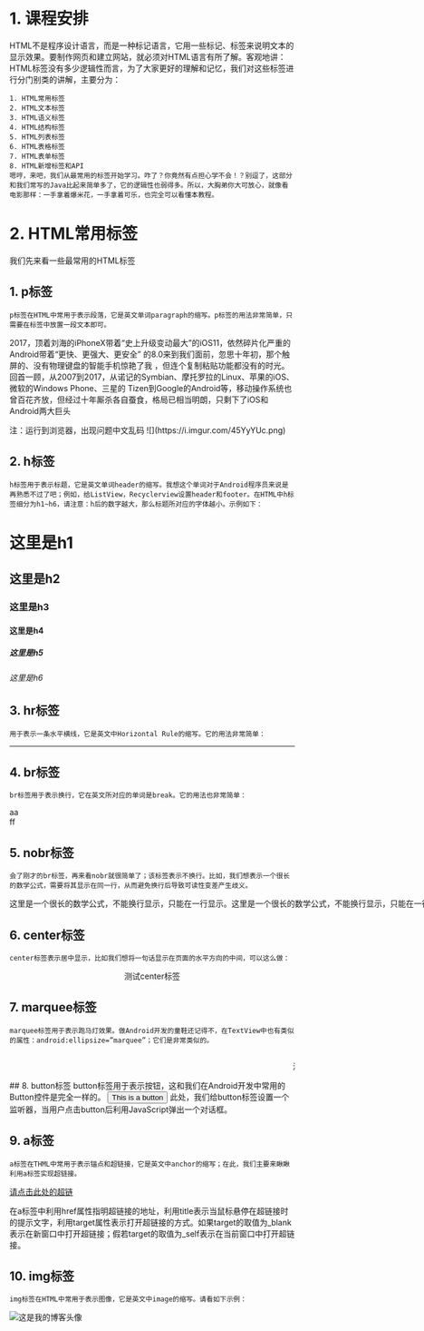 # 1. 课程安排

HTML不是程序设计语言，而是一种标记语言，它用一些标记、标签来说明文本的显示效果。要制作网页和建立网站，就必须对HTML语言有所了解。客观地讲：HTML标签没有多少逻辑性而言，为了大家更好的理解和记忆，我们对这些标签进行分门别类的讲解，主要分为：

    1. HTML常用标签
    2. HTML文本标签
    3. HTML语义标签
    4. HTML结构标签
    5. HTML列表标签
    6. HTML表格标签
    7. HTML表单标签
    8. HTML新增标签和API
	嗯哼，来吧，我们从最常用的标签开始学习。咋了？你竟然有点担心学不会！？别逗了，这部分和我们常写的Java比起来简单多了，它的逻辑性也弱得多。所以，大胸弟你大可放心，就像看电影那样：一手拿着爆米花，一手拿着可乐，也完全可以看懂本教程。

# 2. HTML常用标签

我们先来看一些最常用的HTML标签
## 1. p标签
	p标签在HTML中常用于表示段落，它是英文单词paragraph的缩写。p标签的用法非常简单，只需要在标签中放置一段文本即可。

<p>2017，顶着刘海的iPhoneX带着“史上升级变动最大”的iOS11，依然碎片化严重的Android带着“更快、更强大、更安全” 的8.0来到我们面前，忽思十年初，那个触 屏的、没有物理键盘的智能手机惊艳了我 ，但连个复制粘贴功能都没有的时光。回首一顾，从2007到2017，从诺记的Symbian、摩托罗拉的Linux、苹果的iOS、微软的Windows Phone、三星的 Tizen到Google的Android等，移动操作系统也曾百花齐放，但经过十年厮杀各自蚕食，格局已相当明朗，只剩下了iOS和Android两大巨头
</p>
	注：运行到浏览器，出现问题中文乱码
![](https://i.imgur.com/45YyYUc.png)

## 2. h标签
	h标签用于表示标题，它是英文单词header的缩写。我想这个单词对于Android程序员来说是再熟悉不过了吧；例如，给ListView，Recyclerview设置header和footer。在HTML中h标签细分为h1~h6，请注意：h后的数字越大，那么标题所对应的字体越小。示例如下：

<h1>这里是h1</h1>
<h2>这里是h2</h2>
<h3>这里是h3</h3>
<h4>这里是h4</h4>
<h5>这里是h5</h5>
<h6>这里是h6</h6>

## 3. hr标签
	用于表示一条水平横线，它是英文中Horizontal Rule的缩写。它的用法非常简单：
<hr>

## 4. br标签
	br标签用于表示换行，它在英文所对应的单词是break。它的用法也非常简单：
aa<br>ff

## 5. nobr标签
	会了刚才的br标签，再来看nobr就很简单了；该标签表示不换行。比如，我们想表示一个很长的数学公式，需要将其显示在同一行，从而避免换行后导致可读性变差产生歧义。

<nobr>这里是一个很长的数学公式，不能换行显示，只能在一行显示。这里是一个很长的数学公式，不能换行显示，只能在一行显示。这里是一个很长的数学公式，不能换行显示，只能在一行显示。这里是一个很长的数学公式，不能换行显示，只能在一行显示。</nobr>

## 6. center标签
	center标签表示居中显示，比如我们想将一句话显示在页面的水平方向的中间，可以这么做：
<center>测试center标签</center>

## 7. marquee标签
	marquee标签用于表示跑马灯效果。做Android开发的童鞋还记得不，在TextView中也有类似的属性：android:ellipsize=”marquee”；它们是非常类似的。
<marquee behavior="scroll" direction="left">
  <p>测试marquee标签（跑马灯）</p>
</marquee>
## 8. button标签
    button标签用于表示按钮，这和我们在Android开发中常用的Button控件是完全一样的。
<button type="button" onclick="onButtonClick()">This is a button</button>
    <script type="text/javascript">
        function onButtonClick(){
            alert('You click button');
        }
    </script>
此处，我们给button标签设置一个监听器，当用户点击button后利用JavaScript弹出一个对话框。

## 9. a标签
	a标签在THML中常用于表示锚点和超链接，它是英文中anchor的缩写；在此，我们主要来瞅瞅利用a标签实现超链接。
<a href="https://github.com/chengshenghao/Html5" title="github" target="_blank">请点击此处的超链</a>

在a标签中利用href属性指明超链接的地址，利用title表示当鼠标悬停在超链接时的提示文字，利用target属性表示打开超链接的方式。如果target的取值为_blank表示在新窗口中打开超链接；假若target的取值为_self表示在当前窗口中打开超链接。

## 10. img标签
	img标签在HTML中常用于表示图像，它是英文中image的缩写。请看如下示例：

<img src="myblog.jpg" title="这是我的博客头像">